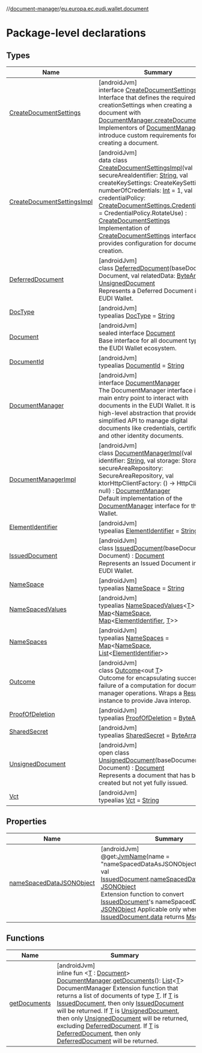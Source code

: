 //[document-manager](../../index.md)/[eu.europa.ec.eudi.wallet.document](index.md)

# Package-level declarations

## Types

| Name                                                                  | Summary                                                                                                                                                                                                                                                                                                                                                                                                                                                                                                                                                                                                                                                                                                                                                        |
|-----------------------------------------------------------------------|----------------------------------------------------------------------------------------------------------------------------------------------------------------------------------------------------------------------------------------------------------------------------------------------------------------------------------------------------------------------------------------------------------------------------------------------------------------------------------------------------------------------------------------------------------------------------------------------------------------------------------------------------------------------------------------------------------------------------------------------------------------|
| [CreateDocumentSettings](-create-document-settings/index.md)          | [androidJvm]<br>interface [CreateDocumentSettings](-create-document-settings/index.md)<br>Interface that defines the required creationSettings when creating a document with [DocumentManager.createDocument](-document-manager/create-document.md). Implementors of [DocumentManager](-document-manager/index.md) may introduce custom requirements for creating a document.                                                                                                                                                                                                                                                                                                                                                                                  |
| [CreateDocumentSettingsImpl](-create-document-settings-impl/index.md) | [androidJvm]<br>data class [CreateDocumentSettingsImpl](-create-document-settings-impl/index.md)(val secureAreaIdentifier: [String](https://kotlinlang.org/api/latest/jvm/stdlib/kotlin-stdlib/kotlin/-string/index.html), val createKeySettings: CreateKeySettings, val numberOfCredentials: [Int](https://kotlinlang.org/api/latest/jvm/stdlib/kotlin-stdlib/kotlin/-int/index.html) = 1, val credentialPolicy: [CreateDocumentSettings.CredentialPolicy](-create-document-settings/-credential-policy/index.md) = CredentialPolicy.RotateUse) : [CreateDocumentSettings](-create-document-settings/index.md)<br>Implementation of [CreateDocumentSettings](-create-document-settings/index.md) interface that provides configuration for document creation. |
| [DeferredDocument](-deferred-document/index.md)                       | [androidJvm]<br>class [DeferredDocument](-deferred-document/index.md)(baseDocument: Document, val relatedData: [ByteArray](https://kotlinlang.org/api/latest/jvm/stdlib/kotlin-stdlib/kotlin/-byte-array/index.html)) : [UnsignedDocument](-unsigned-document/index.md)<br>Represents a Deferred Document in the EUDI Wallet.                                                                                                                                                                                                                                                                                                                                                                                                                                  |
| [DocType](-doc-type/index.md)                                         | [androidJvm]<br>typealias [DocType](-doc-type/index.md) = [String](https://kotlinlang.org/api/latest/jvm/stdlib/kotlin-stdlib/kotlin/-string/index.html)                                                                                                                                                                                                                                                                                                                                                                                                                                                                                                                                                                                                       |
| [Document](-document/index.md)                                        | [androidJvm]<br>sealed interface [Document](-document/index.md)<br>Base interface for all document types in the EUDI Wallet ecosystem.                                                                                                                                                                                                                                                                                                                                                                                                                                                                                                                                                                                                                         |
| [DocumentId](-document-id/index.md)                                   | [androidJvm]<br>typealias [DocumentId](-document-id/index.md) = [String](https://kotlinlang.org/api/latest/jvm/stdlib/kotlin-stdlib/kotlin/-string/index.html)                                                                                                                                                                                                                                                                                                                                                                                                                                                                                                                                                                                                 |
| [DocumentManager](-document-manager/index.md)                         | [androidJvm]<br>interface [DocumentManager](-document-manager/index.md)<br>The DocumentManager interface is the main entry point to interact with documents in the EUDI Wallet. It is a high-level abstraction that provides a simplified API to manage digital documents like credentials, certificates, and other identity documents.                                                                                                                                                                                                                                                                                                                                                                                                                        |
| [DocumentManagerImpl](-document-manager-impl/index.md)                | [androidJvm]<br>class [DocumentManagerImpl](-document-manager-impl/index.md)(val identifier: [String](https://kotlinlang.org/api/latest/jvm/stdlib/kotlin-stdlib/kotlin/-string/index.html), val storage: Storage, val secureAreaRepository: SecureAreaRepository, val ktorHttpClientFactory: () -&gt; HttpClient? = null) : [DocumentManager](-document-manager/index.md)<br>Default implementation of the [DocumentManager](-document-manager/index.md) interface for the EUDI Wallet.                                                                                                                                                                                                                                                                       |
| [ElementIdentifier](-element-identifier/index.md)                     | [androidJvm]<br>typealias [ElementIdentifier](-element-identifier/index.md) = [String](https://kotlinlang.org/api/latest/jvm/stdlib/kotlin-stdlib/kotlin/-string/index.html)                                                                                                                                                                                                                                                                                                                                                                                                                                                                                                                                                                                   |
| [IssuedDocument](-issued-document/index.md)                           | [androidJvm]<br>class [IssuedDocument](-issued-document/index.md)(baseDocument: Document) : [Document](-document/index.md)<br>Represents an Issued Document in the EUDI Wallet.                                                                                                                                                                                                                                                                                                                                                                                                                                                                                                                                                                                |
| [NameSpace](-name-space/index.md)                                     | [androidJvm]<br>typealias [NameSpace](-name-space/index.md) = [String](https://kotlinlang.org/api/latest/jvm/stdlib/kotlin-stdlib/kotlin/-string/index.html)                                                                                                                                                                                                                                                                                                                                                                                                                                                                                                                                                                                                   |
| [NameSpacedValues](-name-spaced-values/index.md)                      | [androidJvm]<br>typealias [NameSpacedValues](-name-spaced-values/index.md)&lt;[T](-name-spaced-values/index.md)&gt; = [Map](https://kotlinlang.org/api/latest/jvm/stdlib/kotlin-stdlib/kotlin.collections/-map/index.html)&lt;[NameSpace](-name-space/index.md), [Map](https://kotlinlang.org/api/latest/jvm/stdlib/kotlin-stdlib/kotlin.collections/-map/index.html)&lt;[ElementIdentifier](-element-identifier/index.md), [T](-name-spaced-values/index.md)&gt;&gt;                                                                                                                                                                                                                                                                                          |
| [NameSpaces](-name-spaces/index.md)                                   | [androidJvm]<br>typealias [NameSpaces](-name-spaces/index.md) = [Map](https://kotlinlang.org/api/latest/jvm/stdlib/kotlin-stdlib/kotlin.collections/-map/index.html)&lt;[NameSpace](-name-space/index.md), [List](https://kotlinlang.org/api/latest/jvm/stdlib/kotlin-stdlib/kotlin.collections/-list/index.html)&lt;[ElementIdentifier](-element-identifier/index.md)&gt;&gt;                                                                                                                                                                                                                                                                                                                                                                                 |
| [Outcome](-outcome/index.md)                                          | [androidJvm]<br>class [Outcome](-outcome/index.md)&lt;out [T](-outcome/index.md)&gt;<br>Outcome for encapsulating success or failure of a computation for document manager operations. Wraps a [Result](https://kotlinlang.org/api/latest/jvm/stdlib/kotlin-stdlib/kotlin/-result/index.html) instance to provide Java interop.                                                                                                                                                                                                                                                                                                                                                                                                                                |
| [ProofOfDeletion](-proof-of-deletion/index.md)                        | [androidJvm]<br>typealias [ProofOfDeletion](-proof-of-deletion/index.md) = [ByteArray](https://kotlinlang.org/api/latest/jvm/stdlib/kotlin-stdlib/kotlin/-byte-array/index.html)                                                                                                                                                                                                                                                                                                                                                                                                                                                                                                                                                                               |
| [SharedSecret](-shared-secret/index.md)                               | [androidJvm]<br>typealias [SharedSecret](-shared-secret/index.md) = [ByteArray](https://kotlinlang.org/api/latest/jvm/stdlib/kotlin-stdlib/kotlin/-byte-array/index.html)                                                                                                                                                                                                                                                                                                                                                                                                                                                                                                                                                                                      |
| [UnsignedDocument](-unsigned-document/index.md)                       | [androidJvm]<br>open class [UnsignedDocument](-unsigned-document/index.md)(baseDocument: Document) : [Document](-document/index.md)<br>Represents a document that has been created but not yet fully issued.                                                                                                                                                                                                                                                                                                                                                                                                                                                                                                                                                   |
| [Vct](-vct/index.md)                                                  | [androidJvm]<br>typealias [Vct](-vct/index.md) = [String](https://kotlinlang.org/api/latest/jvm/stdlib/kotlin-stdlib/kotlin/-string/index.html)                                                                                                                                                                                                                                                                                                                                                                                                                                                                                                                                                                                                                |

## Properties

| Name                                                           | Summary                                                                                                                                                                                                                                                                                                                                                                                                                                                                                                                                                                                                                                                                                                                                   |
|----------------------------------------------------------------|-------------------------------------------------------------------------------------------------------------------------------------------------------------------------------------------------------------------------------------------------------------------------------------------------------------------------------------------------------------------------------------------------------------------------------------------------------------------------------------------------------------------------------------------------------------------------------------------------------------------------------------------------------------------------------------------------------------------------------------------|
| [nameSpacedDataJSONObject](name-spaced-data-j-s-o-n-object.md) | [androidJvm]<br>@get:[JvmName](https://kotlinlang.org/api/latest/jvm/stdlib/kotlin-stdlib/kotlin.jvm/-jvm-name/index.html)(name = &quot;nameSpacedDataAsJSONObject&quot;)<br>val [IssuedDocument](-issued-document/index.md).[nameSpacedDataJSONObject](name-spaced-data-j-s-o-n-object.md): [JSONObject](https://developer.android.com/reference/kotlin/org/json/JSONObject.html)<br>Extension function to convert [IssuedDocument](-issued-document/index.md)'s nameSpacedData to [JSONObject](https://developer.android.com/reference/kotlin/org/json/JSONObject.html) Applicable only when [IssuedDocument.data](-issued-document/data.md) returns [MsoMdocData](../eu.europa.ec.eudi.wallet.document.format/-mso-mdoc-data/index.md) |

## Functions

| Name                             | Summary                                                                                                                                                                                                                                                                                                                                                                                                                                                                                                                                                                                                                                                                                                                                                                                                                                                                                                                                             |
|----------------------------------|-----------------------------------------------------------------------------------------------------------------------------------------------------------------------------------------------------------------------------------------------------------------------------------------------------------------------------------------------------------------------------------------------------------------------------------------------------------------------------------------------------------------------------------------------------------------------------------------------------------------------------------------------------------------------------------------------------------------------------------------------------------------------------------------------------------------------------------------------------------------------------------------------------------------------------------------------------|
| [getDocuments](get-documents.md) | [androidJvm]<br>inline fun &lt;[T](get-documents.md) : [Document](-document/index.md)&gt; [DocumentManager](-document-manager/index.md).[getDocuments](get-documents.md)(): [List](https://kotlinlang.org/api/latest/jvm/stdlib/kotlin-stdlib/kotlin.collections/-list/index.html)&lt;[T](get-documents.md)&gt;<br>DocumentManager Extension function that returns a list of documents of type [T](get-documents.md). If [T](get-documents.md) is [IssuedDocument](-issued-document/index.md), then only [IssuedDocument](-issued-document/index.md) will be returned. If [T](get-documents.md) is [UnsignedDocument](-unsigned-document/index.md), then only [UnsignedDocument](-unsigned-document/index.md) will be returned, excluding [DeferredDocument](-deferred-document/index.md). If [T](get-documents.md) is [DeferredDocument](-deferred-document/index.md), then only [DeferredDocument](-deferred-document/index.md) will be returned. |
